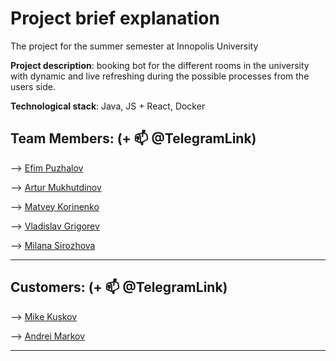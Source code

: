 # Project brief explanation

The project for the summer semester at Innopolis University

**Project description**: booking bot for the different rooms in the university with dynamic and live refreshing during the possible processes from the users side.

**Technological stack**: Java, JS + React, Docker


Team Members: (+ 📫 @TelegramLink)
-------------------------------
--> [Efim Puzhalov](https://t.me/yeaphm)

--> [Artur Mukhutdinov](https://t.me/CatOrLeader)

--> [Matvey Korinenko](https://t.me/m0t9_tg)

--> [Vladislav Grigorev](https://t.me/VLADISLAVVV777)

--> [Milana Sirozhova](https://t.me/milana_sirozhova)

-------------------------------


Customers: (+ 📫 @TelegramLink)
-------------------------------
--> [Mike Kuskov](https://t.me/unaimillan)

--> [Andrei Markov](https://t.me/markovav_official)

-------------------------------
